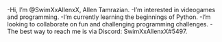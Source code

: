 -Hi, I’m @SwimXxAllenxX, Allen Tamrazian.
-I’m interested in videogames and programming.
-I’m currently learning the beginnings of Python.
-I’m looking to collaborate on fun and challenging programming challenges.
-The best way to reach me is via Discord: SwimXxAllenxX#5497.
